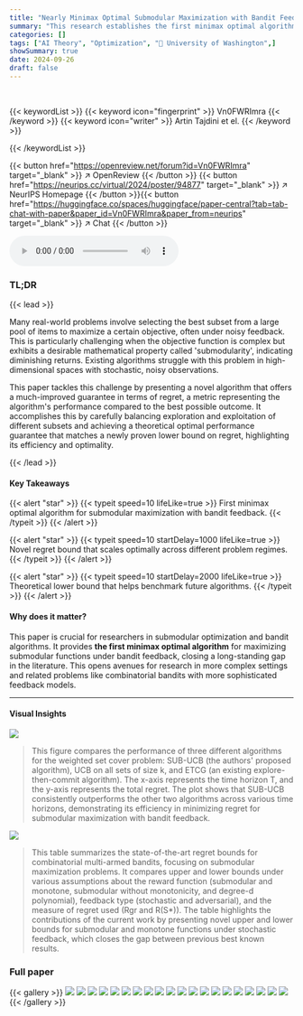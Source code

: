```yaml
---
title: "Nearly Minimax Optimal Submodular Maximization with Bandit Feedback"
summary: "This research establishes the first minimax optimal algorithm for submodular maximization with bandit feedback, achieving a regret bound matching the lower bound."
categories: []
tags: ["AI Theory", "Optimization", "🏢 University of Washington",]
showSummary: true
date: 2024-09-26
draft: false
---
```


<br>

{{< keywordList >}}
{{< keyword icon="fingerprint" >}} Vn0FWRImra {{< /keyword >}}
{{< keyword icon="writer" >}} Artin Tajdini et el. {{< /keyword >}}
 
{{< /keywordList >}}

{{< button href="https://openreview.net/forum?id=Vn0FWRImra" target="_blank" >}}
↗ OpenReview
{{< /button >}}
{{< button href="https://neurips.cc/virtual/2024/poster/94877" target="_blank" >}}
↗ NeurIPS Homepage
{{< /button >}}{{< button href="https://huggingface.co/spaces/huggingface/paper-central?tab=tab-chat-with-paper&paper_id=Vn0FWRImra&paper_from=neurips" target="_blank" >}}
↗ Chat
{{< /button >}}



<audio controls>
    <source src="https://ai-paper-reviewer.com/Vn0FWRImra/podcast.wav" type="audio/wav">
    Your browser does not support the audio element.
</audio>


### TL;DR


{{< lead >}}

Many real-world problems involve selecting the best subset from a large pool of items to maximize a certain objective, often under noisy feedback.  This is particularly challenging when the objective function is complex but exhibits a desirable mathematical property called 'submodularity', indicating diminishing returns. Existing algorithms struggle with this problem in high-dimensional spaces with stochastic, noisy observations.

This paper tackles this challenge by presenting a novel algorithm that offers a much-improved guarantee in terms of regret, a metric representing the algorithm's performance compared to the best possible outcome.  It accomplishes this by carefully balancing exploration and exploitation of different subsets and achieving a theoretical optimal performance guarantee that matches a newly proven lower bound on regret, highlighting its efficiency and optimality.

{{< /lead >}}


#### Key Takeaways

{{< alert "star" >}}
{{< typeit speed=10 lifeLike=true >}} First minimax optimal algorithm for submodular maximization with bandit feedback. {{< /typeit >}}
{{< /alert >}}

{{< alert "star" >}}
{{< typeit speed=10 startDelay=1000 lifeLike=true >}} Novel regret bound that scales optimally across different problem regimes. {{< /typeit >}}
{{< /alert >}}

{{< alert "star" >}}
{{< typeit speed=10 startDelay=2000 lifeLike=true >}} Theoretical lower bound that helps benchmark future algorithms. {{< /typeit >}}
{{< /alert >}}

#### Why does it matter?
This paper is crucial for researchers in submodular optimization and bandit algorithms.  It provides **the first minimax optimal algorithm** for maximizing submodular functions under bandit feedback, closing a long-standing gap in the literature.  This opens avenues for research in more complex settings and related problems like combinatorial bandits with more sophisticated feedback models.

------
#### Visual Insights



![](https://ai-paper-reviewer.com/Vn0FWRImra/figures_8_1.jpg)

> This figure compares the performance of three different algorithms for the weighted set cover problem: SUB-UCB (the authors' proposed algorithm), UCB on all sets of size k, and ETCG (an existing explore-then-commit algorithm). The x-axis represents the time horizon T, and the y-axis represents the total regret.  The plot shows that SUB-UCB consistently outperforms the other two algorithms across various time horizons, demonstrating its efficiency in minimizing regret for submodular maximization with bandit feedback.





![](https://ai-paper-reviewer.com/Vn0FWRImra/tables_3_1.jpg)

> This table summarizes the state-of-the-art regret bounds for combinatorial multi-armed bandits, focusing on submodular maximization problems.  It compares upper and lower bounds under various assumptions about the reward function (submodular and monotone, submodular without monotonicity, and degree-d polynomial), feedback type (stochastic and adversarial), and the measure of regret used (Rgr and R(S*)). The table highlights the contributions of the current work by presenting novel upper and lower bounds for submodular and monotone functions under stochastic feedback, which closes the gap between previous best known results.





### Full paper

{{< gallery >}}
<img src="https://ai-paper-reviewer.com/Vn0FWRImra/1.png" class="grid-w50 md:grid-w33 xl:grid-w25" />
<img src="https://ai-paper-reviewer.com/Vn0FWRImra/2.png" class="grid-w50 md:grid-w33 xl:grid-w25" />
<img src="https://ai-paper-reviewer.com/Vn0FWRImra/3.png" class="grid-w50 md:grid-w33 xl:grid-w25" />
<img src="https://ai-paper-reviewer.com/Vn0FWRImra/4.png" class="grid-w50 md:grid-w33 xl:grid-w25" />
<img src="https://ai-paper-reviewer.com/Vn0FWRImra/5.png" class="grid-w50 md:grid-w33 xl:grid-w25" />
<img src="https://ai-paper-reviewer.com/Vn0FWRImra/6.png" class="grid-w50 md:grid-w33 xl:grid-w25" />
<img src="https://ai-paper-reviewer.com/Vn0FWRImra/7.png" class="grid-w50 md:grid-w33 xl:grid-w25" />
<img src="https://ai-paper-reviewer.com/Vn0FWRImra/8.png" class="grid-w50 md:grid-w33 xl:grid-w25" />
<img src="https://ai-paper-reviewer.com/Vn0FWRImra/9.png" class="grid-w50 md:grid-w33 xl:grid-w25" />
<img src="https://ai-paper-reviewer.com/Vn0FWRImra/10.png" class="grid-w50 md:grid-w33 xl:grid-w25" />
<img src="https://ai-paper-reviewer.com/Vn0FWRImra/11.png" class="grid-w50 md:grid-w33 xl:grid-w25" />
<img src="https://ai-paper-reviewer.com/Vn0FWRImra/12.png" class="grid-w50 md:grid-w33 xl:grid-w25" />
<img src="https://ai-paper-reviewer.com/Vn0FWRImra/13.png" class="grid-w50 md:grid-w33 xl:grid-w25" />
<img src="https://ai-paper-reviewer.com/Vn0FWRImra/14.png" class="grid-w50 md:grid-w33 xl:grid-w25" />
<img src="https://ai-paper-reviewer.com/Vn0FWRImra/15.png" class="grid-w50 md:grid-w33 xl:grid-w25" />
<img src="https://ai-paper-reviewer.com/Vn0FWRImra/16.png" class="grid-w50 md:grid-w33 xl:grid-w25" />
<img src="https://ai-paper-reviewer.com/Vn0FWRImra/17.png" class="grid-w50 md:grid-w33 xl:grid-w25" />
<img src="https://ai-paper-reviewer.com/Vn0FWRImra/18.png" class="grid-w50 md:grid-w33 xl:grid-w25" />
<img src="https://ai-paper-reviewer.com/Vn0FWRImra/19.png" class="grid-w50 md:grid-w33 xl:grid-w25" />
<img src="https://ai-paper-reviewer.com/Vn0FWRImra/20.png" class="grid-w50 md:grid-w33 xl:grid-w25" />
{{< /gallery >}}